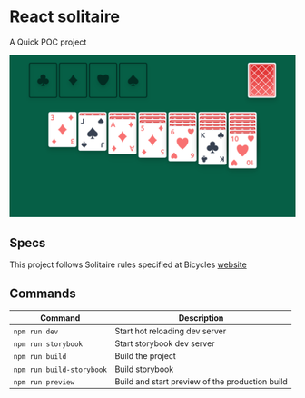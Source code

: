 # React solitaire 

A Quick POC project

![Screenshot](./doc/img/screenshot.png)

## Specs

This project follows Solitaire rules specified at Bicycles [website](https://bicyclecards.com/how-to-play/solitaire)

## Commands

| Command                   | Description                                     |
| ------------------------- | ----------------------------------------------- |
| `npm run dev`             | Start hot reloading dev server                  |
| `npm run storybook`       | Start storybook dev server                      |
| `npm run build`           | Build the project                               |
| `npm run build-storybook` | Build storybook                                 |
| `npm run preview`         | Build and start preview of the production build |
